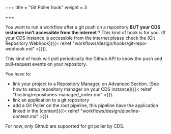 +++
title = "Git Poller hook"
weight = 3

+++

You want to run a workflow after a git push on a repository **BUT your CDS instance isn't accessible from the internet** ? This kind of hook is for you. (If your CDS instance is accessible from the internet please check the [Git Repository Webhook]({{< relref "workflows/design/hooks/git-repo-webhook.md" >}})).

This kind of hook will poll periodically the Github API to know the push and pull-request events on your repository.

You have to:

* link your project to a Repository Manager, on Advanced Section. [See how to setup repository manager on your CDS instance]({{< relref "hosting/repositories-manager/_index.md" >}}).
* link an application to a git repository
* add a Git Poller on the root pipeline, this pipeline have the application linked in the [context]({{< relref "workflows/design/pipeline-context.md" >}})

For now, only Github are supported for git poller by CDS.
